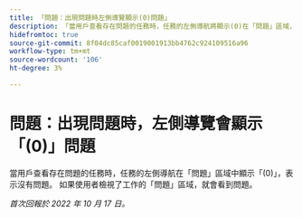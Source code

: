 ```yaml
---
title: 「問題：出現問題時左側導覽顯示(0)問題」
description: 「當用戶查看存在問題的任務時，任務的左側導航將顯示(0)在「問題」區域，表示沒有問題。 如果使用者檢視了工作的「問題」區域，就會看到問題。」
hidefromtoc: true
source-git-commit: 8f04dc85caf0019001913bb4762c924109516a96
workflow-type: tm+mt
source-wordcount: '106'
ht-degree: 3%

---
```



# 問題：出現問題時，左側導覽會顯示「(0)」問題

當用戶查看存在問題的任務時，任務的左側導航在「問題」區域中顯示「(0)」，表示沒有問題。 如果使用者檢視了工作的「問題」區域，就會看到問題。

_首次回報於 2022 年 10 月 17 日。_

